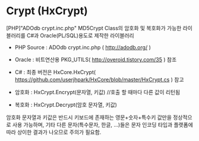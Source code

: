 # Crypt (HxCrypt)
[PHP]"ADOdb crypt.inc.php" MD5Crypt Class의 암호화 및 복호화가 가능한 라이블러리를 C#과 Oracle(PL/SQL)용도로 제작한 라이블러리


- PHP Source : ADOdb crypt.inc.php ( http://adodb.org/ )
- Oracle : 비트연산용 PKG_UTILS( http://overoid.tistory.com/35 ) 참조
- C# : 최종 버전은 HxCore.HxCrypt( https://github.com/userjhpark/HxCore/blob/master/HxCrypt.cs ) 참고


- 암호화 : HxCrypt.Encrypt(문자열, 키값) //호출 할 때마다 다른 값이 리턴됨
- 복호화 : HxCrypt.Decrypt(암호 문자열, 키값)

암호화 문자열과 키값은 반드시 키보드에 존재하는 영문+숫자+특수키 값만을 정상적으로 사용 가능하며, 기타 다른 문자(특수문자, 한글, …)들은 문자 인코딩 타입과 플랫폼에 따라 상이한 결과가 나오므로 주의가 필요함.
